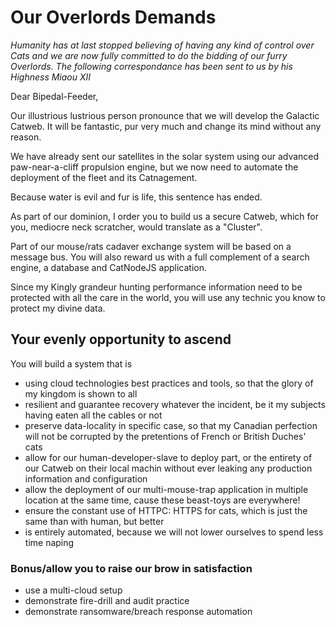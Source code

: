 # Our Overlords Demands

*Humanity has at last stopped believing of having any kind of control over Cats and we are now fully committed to do the bidding of our furry Overlords. The following correspondance has been sent to us by his Highness Miaou XII*  



Dear Bipedal-Feeder, 

Our illustrious lustrious person pronounce that we will develop the Galactic Catweb.
It will be fantastic, pur very much and change its mind without any reason.

We have already sent our satellites in the solar system using our advanced paw-near-a-cliff propulsion engine, but we now need to automate the deployment of the fleet and its Catnagement.

Because water is evil and fur is life, this sentence has ended.

As part of our dominion, I order you to build us a secure Catweb, which for you, mediocre neck scratcher, would translate as a "Cluster".

Part of our mouse/rats cadaver exchange system will be based on a message bus. You will also reward us with a full complement of a search engine, a database and CatNodeJS application. 

Since my Kingly grandeur hunting performance information need to be protected with all the care in the world, you will use any technic you know to protect my divine data.



## Your evenly opportunity to ascend

You will build a system that is

- using cloud technologies best practices and tools, so that the glory of my kingdom is shown to all
- resilient and guarantee recovery whatever the incident, be it my subjects having eaten all the cables or not
- preserve data-locality in specific case, so that my Canadian perfection will not be corrupted by the pretentions of French or British Duches' cats
- allow for our human-developer-slave to deploy part, or the entirety of our Catweb on their local machin without ever leaking any production information and configuration
- allow the deployment of our multi-mouse-trap application in multiple location at the same time, cause these beast-toys are everywhere!
- ensure the constant use of HTTPC: HTTPS for cats, which is just the same than with human, but better
- is entirely automated, because we will not lower ourselves to spend less time naping



### Bonus/allow you to raise our brow in satisfaction

- use a multi-cloud setup
- demonstrate fire-drill and audit practice
- demonstrate ransomware/breach response automation